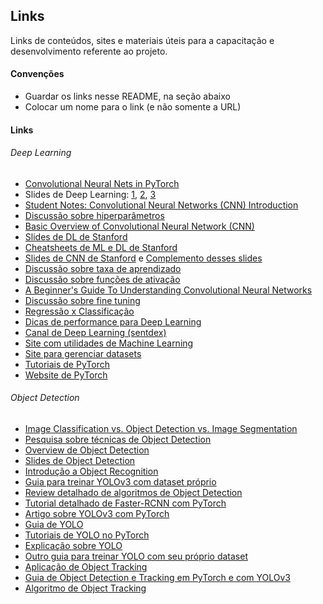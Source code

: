 ## Links

Links de conteúdos, sites e materiais úteis para a capacitação e desenvolvimento referente ao projeto.

#### Convenções

- Guardar os links nesse README, na seção abaixo
- Colocar um nome para o link (e não somente a URL)

#### Links

###### Deep Learning

- [Convolutional Neural Nets in PyTorch](https://algorithmia.com/blog/convolutional-neural-nets-in-pytorch)
- Slides de Deep Learning: [1](https://www.dropbox.com/s/7udotem1daz265x/AAAI2017-1-0205c.pdf?dl=0), [2](https://www.dropbox.com/s/qfz34ba3ftuli6b/AAAI2017-2-0203.pdf), [3](https://www.dropbox.com/s/6sbt9jmrwg414c8/AAAI2017-3-0331.pdf)
- [Student Notes: Convolutional Neural Networks (CNN) Introduction](https://indoml.com/2018/03/07/student-notes-convolutional-neural-networks-cnn-introduction/)
- [Discussão sobre hiperparâmetros](https://towardsdatascience.com/what-are-hyperparameters-and-how-to-tune-the-hyperparameters-in-a-deep-neural-network-d0604917584a)
- [Basic Overview of Convolutional Neural Network (CNN)](https://medium.com/dataseries/basic-overview-of-convolutional-neural-network-cnn-4fcc7dbb4f17)
- [Slides de DL de Stanford](https://cs230.stanford.edu/winter2020/)
- [Cheatsheets de ML e DL de Stanford](https://stanford.edu/~shervine/teaching/)
- [Slides de CNN de Stanford](http://cs231n.stanford.edu/slides/) e [Complemento desses slides](https://cs231n.github.io/)
- [Discussão sobre taxa de aprendizado](https://machinelearningmastery.com/understand-the-dynamics-of-learning-rate-on-deep-learning-neural-networks/)
- [Discussão sobre funções de ativação](https://www.analyticsvidhya.com/blog/2020/01/fundamentals-deep-learning-activation-functions-when-to-use-them/)
- [A Beginner's Guide To Understanding Convolutional Neural Networks](https://adeshpande3.github.io/A-Beginner%27s-Guide-To-Understanding-Convolutional-Neural-Networks/)
- [Discussão sobre fine tuning](https://flyyufelix.github.io/2016/10/03/fine-tuning-in-keras-part1.html)
- [Regressão x Classificação](https://www.geeksforgeeks.org/regression-classification-supervised-machine-learning/)
- [Dicas de performance para Deep Learning](https://machinelearningmastery.com/improve-deep-learning-performance/)
- [Canal de Deep Learning (sentdex)](https://www.youtube.com/channel/UCfzlCWGWYyIQ0aLC5w48gBQ)
- [Site com utilidades de Machine Learning](https://www.kaggle.com/)
- [Site para gerenciar datasets](https://roboflow.ai/)
- [Tutoriais de PyTorch](https://www.learnopencv.com/learn-pytorch/)
- [Website de PyTorch](https://pytorch.org/)

###### Object Detection

- [Image Classification vs. Object Detection vs. Image Segmentation](https://medium.com/analytics-vidhya/image-classification-vs-object-detection-vs-image-segmentation-f36db85fe81)
- [Pesquisa sobre técnicas de Object Detection](https://towardsdatascience.com/object-detection-using-deep-learning-approaches-an-end-to-end-theoretical-perspective-4ca27eee8a9a)
- [Overview de Object Detection](https://cv-tricks.com/object-detection/faster-r-cnn-yolo-ssd/)
- [Slides de Object Detection](http://ww2.inf.ufg.br/~anderson/deeplearning/20181/Curso_DeepLearning%20-%20Object%20Detection-%20SSD%20Fast%20Faster%20RCNN%20Yolo.pdf)
- [Introdução a Object Recognition](https://machinelearningmastery.com/object-recognition-with-deep-learning/)
- [Guia para treinar YOLOv3 com dataset próprio](https://blog.roboflow.ai/training-a-yolov3-object-detection-model-with-a-custom-dataset/)
- [Review detalhado de algoritmos de Object Detection](https://medium.com/@fractaldle/brief-overview-on-object-detection-algorithms-ec516929be93)
- [Tutorial detalhado de Faster-RCNN com PyTorch](https://medium.com/@fractaldle/guide-to-build-faster-rcnn-in-pytorch-95b10c273439)
- [Artigo sobre YOLOv3 com PyTorch](https://michhar.github.io/learning-from-learning-yolov3/)
- [Guia de YOLO](https://hackernoon.com/understanding-yolo-f5a74bbc7967)
- [Tutoriais de YOLO no PyTorch](https://blog.paperspace.com/tag/series-yolo/)
- [Explicação sobre YOLO](https://medium.com/@jonathan_hui/real-time-object-detection-with-yolo-yolov2-28b1b93e2088)
- [Outro guia para treinar YOLO com seu próprio dataset](https://medium.com/@anirudh.s.chakravarthy/training-yolov3-on-your-custom-dataset-19a1abbdaf09)
- [Aplicação de Object Tracking](https://www.move-lab.com/blog/tracking-things-in-object-detection-videos)
- [Guia de Object Detection e Tracking em PyTorch e com YOLOv3](https://towardsdatascience.com/object-detection-and-tracking-in-pytorch-b3cf1a696a98)
- [Algoritmo de Object Tracking](https://nanonets.com/blog/object-tracking-deepsort/)
